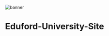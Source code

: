 ![banner](https://user-images.githubusercontent.com/86178404/129047218-aea7ede8-7fd9-4a15-ad24-e39fc5b530b5.png)
# Eduford-University-Site

